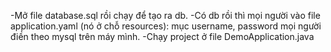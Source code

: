 -Mở file database.sql rồi chạy để tạo ra db.
-Có db rồi thì mọi người vào file application.yaml (nó ở chỗ resources): mục username, password mọi người điền theo mysql trên máy mình.
-Chạy project ở file DemoApplication.java